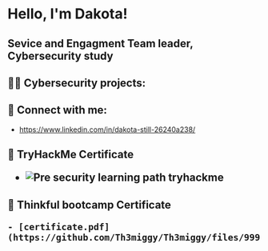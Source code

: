 <h1>Hello, I'm Dakota! 
 <h2> Sevice and Engagment Team leader, Cybersecurity study

<h2>👨‍💻 Cybersecurity projects:</h2>

<h2> 🤳 Connect with me:</h2>
  
  - https://www.linkedin.com/in/dakota-still-26240a238/
  
  <h2> 📄 TryHackMe Certificate
   
   - ![Pre security learning path tryhackme](https://user-images.githubusercontent.com/107517437/174466675-5e7259f8-fc10-4fc7-aa42-ac901d6faa92.png)
   
   <h2> 📄 Thinkful bootcamp Certificate
    
    - [certificate.pdf](https://github.com/Th3miggy/Th3miggy/files/9992512/certificate.pdf)





